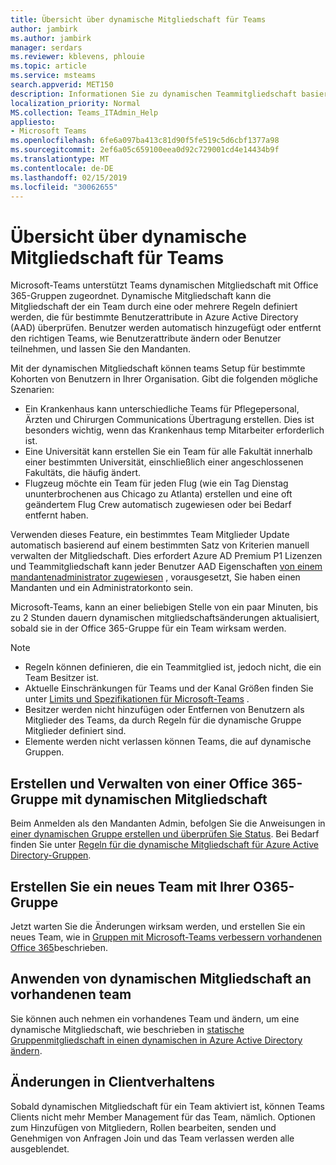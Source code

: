```yaml
---
title: Übersicht über dynamische Mitgliedschaft für Teams
author: jambirk
ms.author: jambirk
manager: serdars
ms.reviewer: kblevens, phlouie
ms.topic: article
ms.service: msteams
search.appverid: MET150
description: Informationen Sie zu dynamischen Teammitgliedschaft basierend auf AAD.
localization_priority: Normal
MS.collection: Teams_ITAdmin_Help
appliesto:
- Microsoft Teams
ms.openlocfilehash: 6fe6a097ba413c81d90f5fe519c5d6cbf1377a98
ms.sourcegitcommit: 2ef6a05c659100eea0d92c729001cd4e14434b9f
ms.translationtype: MT
ms.contentlocale: de-DE
ms.lasthandoff: 02/15/2019
ms.locfileid: "30062655"
---
```

# <a name="overview-of-dynamic-membership-for-teams"></a>Übersicht über dynamische Mitgliedschaft für Teams

Microsoft-Teams unterstützt Teams dynamischen Mitgliedschaft mit Office 365-Gruppen zugeordnet. Dynamische Mitgliedschaft kann die Mitgliedschaft der ein Team durch eine oder mehrere Regeln definiert werden, die für bestimmte Benutzerattribute in Azure Active Directory (AAD) überprüfen. Benutzer werden automatisch hinzugefügt oder entfernt den richtigen Teams, wie Benutzerattribute ändern oder Benutzer teilnehmen, und lassen Sie den Mandanten.

Mit der dynamischen Mitgliedschaft können teams Setup für bestimmte Kohorten von Benutzern in Ihrer Organisation. Gibt die folgenden mögliche Szenarien:
- Ein Krankenhaus kann unterschiedliche Teams für Pflegepersonal, Ärzten und Chirurgen Communications Übertragung erstellen. Dies ist besonders wichtig, wenn das Krankenhaus temp Mitarbeiter erforderlich ist.
- Eine Universität kann erstellen Sie ein Team für alle Fakultät innerhalb einer bestimmten Universität, einschließlich einer angeschlossenen Fakultäts, die häufig ändert.
- Flugzeug möchte ein Team für jeden Flug (wie ein Tag Dienstag ununterbrochenen aus Chicago zu Atlanta) erstellen und eine oft geändertem Flug Crew automatisch zugewiesen oder bei Bedarf entfernt haben.

Verwenden dieses Feature, ein bestimmtes Team Mitglieder Update automatisch basierend auf einem bestimmten Satz von Kriterien manuell verwalten der Mitgliedschaft. Dies erfordert Azure AD Premium P1 Lizenzen und Teammitgliedschaft kann jeder Benutzer AAD Eigenschaften [von einem mandantenadministrator zugewiesen](https://docs.microsoft.com/azure/active-directory/users-groups-roles/groups-dynamic-membership) , vorausgesetzt, Sie haben einen Mandanten und ein Administratorkonto sein. 

Microsoft-Teams, kann an einer beliebigen Stelle von ein paar Minuten, bis zu 2 Stunden dauern dynamischen mitgliedschaftsänderungen aktualisiert, sobald sie in der Office 365-Gruppe für ein Team wirksam werden. 

> [!NOTE]
> - Regeln können definieren, die ein Teammitglied ist, jedoch nicht, die ein Team Besitzer ist.
> - Aktuelle Einschränkungen für Teams und der Kanal Größen finden Sie unter [Limits und Spezifikationen für Microsoft-Teams](limits-specifications-teams.md) .
> - Besitzer werden nicht hinzufügen oder Entfernen von Benutzern als Mitglieder des Teams, da durch Regeln für die dynamische Gruppe Mitglieder definiert sind.
> - Elemente werden nicht verlassen können Teams, die auf dynamische Gruppen.


## <a name="creating-and-managing-an-office-365-group-with-dynamic-membership"></a>Erstellen und Verwalten von einer Office 365-Gruppe mit dynamischen Mitgliedschaft
Beim Anmelden als den Mandanten Admin, befolgen Sie die Anweisungen in [einer dynamischen Gruppe erstellen und überprüfen Sie Status](https://docs.microsoft.com/azure/active-directory/users-groups-roles/groups-create-rule). Bei Bedarf finden Sie unter [Regeln für die dynamische Mitgliedschaft für Azure Active Directory-Gruppen](https://docs.microsoft.com/azure/active-directory/users-groups-roles/groups-dynamic-membership).

## <a name="create-a-new-team-with-your-o365-group"></a>Erstellen Sie ein neues Team mit Ihrer O365-Gruppe

Jetzt warten Sie die Änderungen wirksam werden, und erstellen Sie ein neues Team, wie in [Gruppen mit Microsoft-Teams verbessern vorhandenen Office 365](enhance-office-365-groups.md)beschrieben.

## <a name="apply-dynamic-membership-to-an-existing-team"></a>Anwenden von dynamischen Mitgliedschaft an vorhandenen team

Sie können auch nehmen ein vorhandenes Team und ändern, um eine dynamische Mitgliedschaft, wie beschrieben in [statische Gruppenmitgliedschaft in einen dynamischen in Azure Active Directory ändern](https://docs.microsoft.com/azure/active-directory/users-groups-roles/groups-change-type).

## <a name="changes-in-client-behavior"></a>Änderungen in Clientverhaltens

Sobald dynamischen Mitgliedschaft für ein Team aktiviert ist, können Teams Clients nicht mehr Member Management für das Team, nämlich. Optionen zum Hinzufügen von Mitgliedern, Rollen bearbeiten, senden und Genehmigen von Anfragen Join und das Team verlassen werden alle ausgeblendet.
